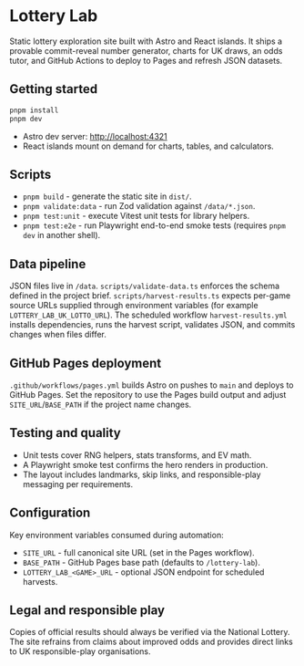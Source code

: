 # Lottery Lab

Static lottery exploration site built with Astro and React islands. It ships a provable commit-reveal number generator, charts for UK draws, an odds tutor, and GitHub Actions to deploy to Pages and refresh JSON datasets.

## Getting started

```bash
pnpm install
pnpm dev
```

- Astro dev server: <http://localhost:4321>
- React islands mount on demand for charts, tables, and calculators.

## Scripts

- `pnpm build` - generate the static site in `dist/`.
- `pnpm validate:data` - run Zod validation against `/data/*.json`.
- `pnpm test:unit` - execute Vitest unit tests for library helpers.
- `pnpm test:e2e` - run Playwright end-to-end smoke tests (requires `pnpm dev` in another shell).

## Data pipeline

JSON files live in `/data`. `scripts/validate-data.ts` enforces the schema defined in the project brief. `scripts/harvest-results.ts` expects per-game source URLs supplied through environment variables (for example `LOTTERY_LAB_UK_LOTTO_URL`). The scheduled workflow `harvest-results.yml` installs dependencies, runs the harvest script, validates JSON, and commits changes when files differ.

## GitHub Pages deployment

`.github/workflows/pages.yml` builds Astro on pushes to `main` and deploys to GitHub Pages. Set the repository to use the Pages build output and adjust `SITE_URL`/`BASE_PATH` if the project name changes.

## Testing and quality

- Unit tests cover RNG helpers, stats transforms, and EV math.
- A Playwright smoke test confirms the hero renders in production.
- The layout includes landmarks, skip links, and responsible-play messaging per requirements.

## Configuration

Key environment variables consumed during automation:

- `SITE_URL` - full canonical site URL (set in the Pages workflow).
- `BASE_PATH` - GitHub Pages base path (defaults to `/lottery-lab`).
- `LOTTERY_LAB_<GAME>_URL` - optional JSON endpoint for scheduled harvests.

## Legal and responsible play

Copies of official results should always be verified via the National Lottery. The site refrains from claims about improved odds and provides direct links to UK responsible-play organisations.
